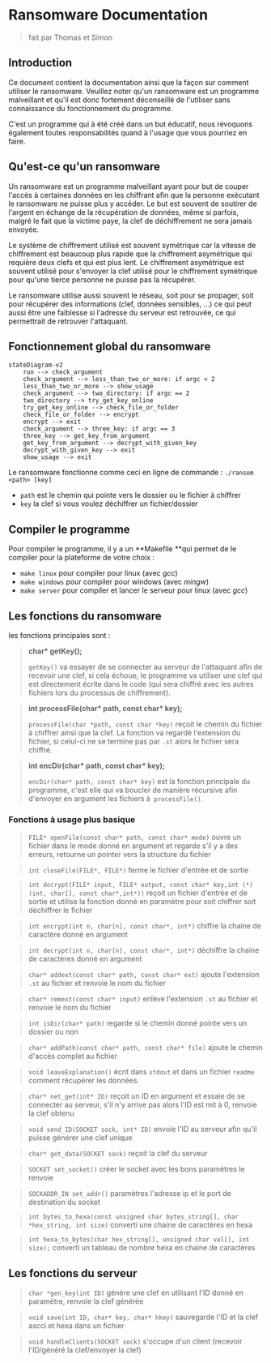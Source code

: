 # Ransomware Documentation

> fait par Thomas et Simon

## Introduction

Ce document contient la documentation ainsi que la façon sur comment utiliser le ransomware. Veuillez noter qu'un ransomware est un programme malveillant et qu'il est donc fortement déconseillé de l'utiliser sans connaissance du fonctionnement du programme.

C'est un programme qui à été créé dans un but éducatif, nous révoquons également toutes responsabilités quand à l'usage que vous pourriez en faire.

## Qu'est-ce qu'un ransomware 

Un ransomware est un programme malveillant ayant pour but de couper l'accès à certaines données en les chiffrant afin que la personne exécutant le ransomware ne puisse plus y accéder. Le but est souvent de soutirer de l'argent en échange de la récupération de données, même si parfois, malgré le fait que la victime paye, la clef de déchiffrement ne sera jamais envoyée.

Le système de chiffrement utilisé est souvent symétrique car la vitesse de chiffrement est beaucoup plus rapide que la chiffrement asymétrique qui requière deux clefs et qui est plus lent. Le chiffrement asymétrique est souvent utilisé pour s'envoyer la clef utilisé pour le chiffrement symétrique pour qu'une tierce personne ne puisse pas la récupérer.

Le ransomware utilise aussi souvent le réseau, soit pour se propager, soit pour récupérer des informations (clef, données sensibles, ...) ce qui peut aussi être une faiblesse si l'adresse du serveur est retrouvée, ce qui permettrait de retrouver l'attaquant.

## Fonctionnement global du ransomware

```mermaid
stateDiagram-v2	
 	run --> check_argument
    check_argument --> less_than_two_or_more: if argc < 2
    less_than_two_or_more --> show_usage
    check_argument --> two_directory: if argc == 2
    two_directory --> try_get_key_online
    try_get_key_online --> check_file_or_folder
    check_file_or_folder --> encrypt
    encrypt --> exit
	check_argument --> three_key: if argc == 3
	three_key --> get_key_from_argument
	get_key_from_argument --> decrypt_with_given_key
	decrypt_with_given_key --> exit
	show_usage --> exit
```

Le ransomware fonctionne comme ceci en ligne de commande : `./ransom <path> [key]`

- `path` est le chemin qui pointe vers le dossier ou le fichier à chiffrer
- `key` la clef si vous voulez déchiffrer un fichier/dossier

## Compiler le programme

Pour compiler le programme, il y a un **Makefile **qui permet de le compiler pour la plateforme de votre choix :

- `make linux` pour compiler pour linux (avec _gcc_)
- `make windows` pour compiler pour windows (avec _mingw_)
- `make server` pour compiler et lancer le serveur pour linux (avec _gcc_)

## Les fonctions du ransomware

les fonctions principales sont :

> __char* getKey();__
>
> ``getKey()`` va essayer de se connecter au serveur de l'attaquant afin de recevoir une clef, si cela échoue, le programme va utiliser une clef qui est directement écrite dans le code (qui sera chiffré avec les autres fichiers lors du processus de chiffrement).

> __int processFile(char* path, const char* key);__
>
> ``processFile(char *path, const char *key)`` reçoit le chemin du fichier à chiffrer ainsi que la clef. La fonction va regardé l'extension du fichier, si celui-ci ne se termine pas par `.st` alors le fichier sera chiffré. 

> __int encDir(char* path, const char* key);__
>
> ``encDir(char* path, const char* key)`` est la fonction principale du programme, c'est elle qui va boucler de manière récursive afin d'envoyer en argument les fichiers à`` processFile()``.

### Fonctions à usage plus basique

> `FILE* openFile(const char* path, const char* mode)`
> ouvre un fichier dans le mode donné en argument et regarde s'il y a des erreurs, retourne un pointer vers la structure du fichier

> `int closeFile(FILE*, FILE*)`
> ferme le fichier d'entrée et de sortie

> `int docrypt(FILE* input, FILE* output, const char* key,int (*)(int, char[], const char*,int*))`
> reçoit un fichier d'entrée et de sortie et utilise la fonction donné en paramètre pour soit chiffrer soit déchiffrer le fichier

> `int encrypt(int n, char[n], const char*, int*)`
> chiffre la chaine de caractère donné en argument

> `int decrypt(int n, char[n], const char*, int*)`
> déchiffre la chaine de caractères donné en argument

> `char* addext(const char* path, const char* ext)`
> ajoute l'extension `.st` au fichier et renvoie le nom du fichier

> `char* remext(const char* input)`
> enlève l'extension `.st` au fichier et renvoie le nom du fichier

> `int isDir(char* path)`
> regarde si le chemin donné pointe vers un dossier ou non

> `char* addPath(const char* path, const char* file)`
> ajoute le chemin d'accès complet au fichier

> `void leaveExplanation()`
> écrit dans `stdout` et dans un fichier `readme` comment récupérer les données.

> `char* net_get(int* ID)`
> reçoit un ID en argument et essaie de se connecter au serveur, s'il n'y arrive pas alors l'ID est mit à 0, renvoie la clef obtenu

> `void send_ID(SOCKET sock, int* ID)`
> envoie l'ID au serveur afin qu'il puisse générer une clef unique

> `char* get_data(SOCKET sock)`
> reçoit la clef du serveur

> `SOCKET set_socket()`
> créer le socket avec les bons paramètres le renvoie

> `SOCKADDR_IN set_addr()`
> paramètres l'adresse ip et le port de destination du socket

> `int bytes_to_hexa(const unsigned char bytes_string[], char *hex_string, int size)`
> converti une chaine de caractères en hexa

> `int hexa_to_bytes(char hex_string[], unsigned char val[], int size);`
> converti un tableau de nombre hexa en chaine de caractères

## Les fonctions du serveur

> `char *gen_key(int ID)`
génère une clef en utilisant l'ID donné en paramètre, renvoie la clef générée

> `void save(int ID, char* key, char* hkey)`
> sauvegarde l'ID et la clef ascci et hexa dans un fichier

> `void handleClients(SOCKET sock)`
> s'occupe d'un client (recevoir l'ID/généré la clef/envoyer la clef)
